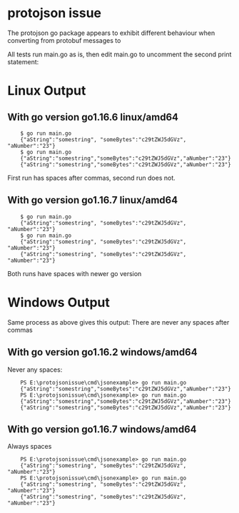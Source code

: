 protojson issue
===============

The protojson go package appears to exhibit different behaviour when converting from protobuf messages to 

All tests run main.go as is, then edit main.go to uncomment the second print statement:

# Linux Output

## With go version go1.16.6 linux/amd64

		$ go run main.go
		{"aString":"somestring", "someBytes":"c29tZWJ5dGVz", "aNumber":"23"}
		$ go run main.go
		{"aString":"somestring","someBytes":"c29tZWJ5dGVz","aNumber":"23"}
		{"aString":"somestring","someBytes":"c29tZWJ5dGVz","aNumber":"23"}	

First run has spaces after commas, second run does not.

## With go version go1.16.7 linux/amd64

		$ go run main.go
		{"aString":"somestring", "someBytes":"c29tZWJ5dGVz", "aNumber":"23"}
		$ go run main.go
		{"aString":"somestring", "someBytes":"c29tZWJ5dGVz", "aNumber":"23"}
		{"aString":"somestring", "someBytes":"c29tZWJ5dGVz", "aNumber":"23"}

Both runs have spaces with newer go version

# Windows Output

Same process as above gives this output: There are never any spaces after commas

## With go version go1.16.2 windows/amd64

Never any spaces:

		PS E:\protojsonissue\cmd\jsonexample> go run main.go
		{"aString":"somestring","someBytes":"c29tZWJ5dGVz","aNumber":"23"}
		PS E:\protojsonissue\cmd\jsonexample> go run main.go
		{"aString":"somestring","someBytes":"c29tZWJ5dGVz","aNumber":"23"}
		{"aString":"somestring","someBytes":"c29tZWJ5dGVz","aNumber":"23"}

## With go version go1.16.7 windows/amd64

Always spaces

		PS E:\protojsonissue\cmd\jsonexample> go run main.go
		{"aString":"somestring", "someBytes":"c29tZWJ5dGVz", "aNumber":"23"}
		PS E:\protojsonissue\cmd\jsonexample> go run main.go
		{"aString":"somestring", "someBytes":"c29tZWJ5dGVz", "aNumber":"23"}
		{"aString":"somestring", "someBytes":"c29tZWJ5dGVz", "aNumber":"23"}
	
